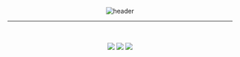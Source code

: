 <div align="center"> 

  ![header](https://capsule-render.vercel.app/api?type=cylinder&color=000000&height=150&section=header&text=YGY515's%20Github&fontColor=ffffff&fontSize=70&animation=fadeIn&fontAlignY=55&desc=%20&descAlignY=62&descAlign=62)
<!---
- 👋 Hi, I’m @YGY515
- 👀 I’m interested in ...
- 🌱 I’m currently learning ...
- 💞️ I’m looking to collaborate on ...
- 📫 How to reach me ... ---!>

<!---
YGY515/YGY515 is a ✨ special ✨ repository because its `README.md` (this file) appears on your GitHub profile.
You can click the Preview link to take a look at your changes.
--->

--- 

<br/>
<br/>

<img src="https://img.shields.io/badge/unity-000000?style=for-the-badge&logo=unity&logoColor=white">
<img src="https://img.shields.io/badge/c%23-512BD4.svg?style=for-the-badge&logo=c-sharp&logoColor=white"/>
<img src="https://img.shields.io/badge/c++-%2300599C.svg?style=for-the-badge&logo=c%2B%2B&logoColor=white"/>

</div>
